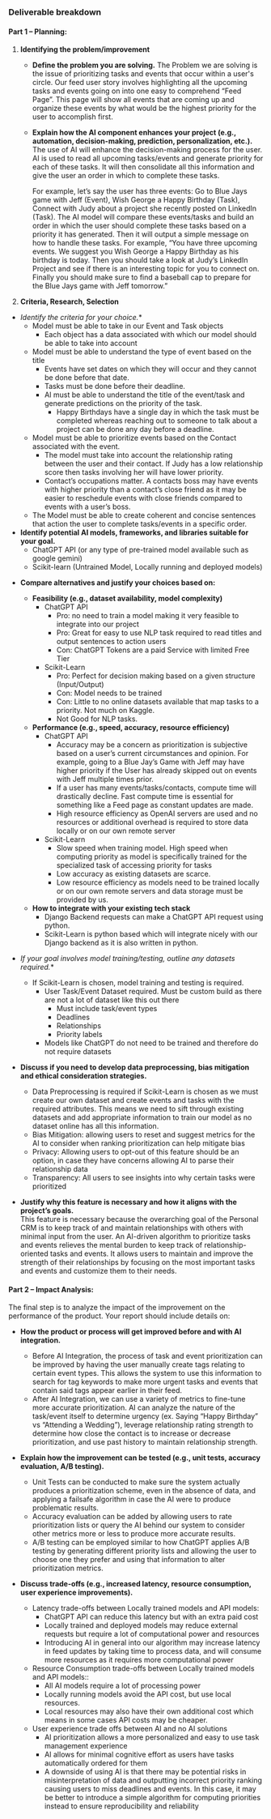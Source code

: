 ### **Deliverable breakdown**

#### **Part 1 – Planning:** 

1. **Identifying the problem/improvement**
   * **Define the problem you are solving.** 
     The Problem we are solving is the issue of prioritizing tasks and events that occur within a user's circle. Our feed user story involves highlighting all the upcoming tasks and events going on into one easy to comprehend “Feed Page”. This page will show all events that are coming up and organize these events by what would be the highest priority for the user to accomplish first.

   * **Explain how the AI component enhances your project (e.g., automation, decision-making, prediction, personalization, etc.).** 
     The use of AI will enhance the decision-making process for the user. AI is used to read all upcoming tasks/events and generate priority for each of these tasks. It will then consolidate all this information and give the user an order in which to complete these tasks.  
     
     For example, let’s say the user has three events: Go to Blue Jays game with Jeff (Event), Wish George a Happy Birthday (Task), Connect with Judy about a project she recently posted on LinkedIn (Task). The AI model will compare these events/tasks and build an order in which the user should complete these tasks based on a priority it has generated. Then it will output a simple message on how to handle these tasks. For example, “You have three upcoming events. We suggest you Wish George a Happy Birthday as his birthday is today. Then you should take a look at Judy’s LinkedIn Project and see if there is an interesting topic for you to connect on. Finally you should make sure to find a baseball cap to prepare for the Blue Jays game with Jeff tomorrow.”

2. **Criteria, Research, Selection**  
- *Identify the criteria for your choice.** 
	- Model must be able to take in our Event and Task objects
		- Each object has a data associated with which our model should be able to take into account
	- Model must be able to understand the type of event based on the title
		- Events have set dates on which they will occur and they cannot be done before that date.
		- Tasks must be done before their deadline.
		- AI must be able to understand the title of the event/task and generate predictions on the priority of the task.
			- Happy Birthdays have a single day in which the task must be completed whereas reaching out to someone to talk about a project can be done any day before a deadline.
	- Model must be able to prioritize events based on the Contact associated with the event.
		- The model must take into account the relationship rating between the user and their contact. If Judy has a low relationship score then tasks involving her will have lower priority. 
		- Contact’s occupations matter. A contacts boss may have events with higher priority than a contact’s close friend as it may be easier to reschedule events with close friends compared to events with a user’s boss.
	- The Model must be able to create coherent and concise sentences that action the user to complete tasks/events in a specific order.
- **Identify potential AI models, frameworks, and libraries suitable for your goal.** 
	- ChatGPT API (or any type of pre-trained model available such as google gemini)
	- Scikit-learn (Untrained Model, Locally running and deployed models)

* **Compare alternatives and justify your choices based on:**   
	* **Feasibility (e.g., dataset availability, model complexity)** 
		* ChatGPT API
			* Pro: no need to train a model making it very feasible to integrate into our project
			* Pro: Great for easy to use NLP task required to read titles and output sentences to action users
			* Con: ChatGPT Tokens are a paid Service with limited Free Tier 
		* Scikit-Learn
			* Pro: Perfect for decision making based on a given structure (Input/Output)
			* Con: Model needs to be trained
			* Con: Little to no online datasets available that map tasks to a priority. Not much on Kaggle.
			* Not Good for NLP tasks.
	* **Performance (e.g., speed, accuracy, resource efficiency)** 
		* ChatGPT API
			* Accuracy may be a concern as prioritization is subjective based on a user’s current circumstances and opinion. For example, going to a Blue Jay’s Game with Jeff may have higher priority if the User has already skipped out on events with Jeff multiple times prior.
			* If a user has many events/tasks/contacts, compute time will drastically decline. Fast compute time is essential for something like a Feed page as constant updates are made.
			* High resource efficiency as OpenAI servers are used and no resources or additional overhead is required to store data locally or on our own remote server
		* Scikit-Learn
			* Slow speed when training model. High speed when computing priority as model is specifically trained for the specialized task of accessing priority for tasks
			* Low accuracy as existing datasets are scarce.
			* Low resource efficiency as models need to be trained locally or on our own remote servers and data storage must be provided by us.
	* **How to integrate with your existing tech stack**
		* Django Backend requests can make a ChatGPT API request using python.
		* Scikit-Learn is python based which will integrate nicely with our Django backend as it is also written in python.
* *If your goal involves model training/testing, outline any datasets required.**
	* If Scikit-Learn is chosen, model training and testing is required. 
		* User Task/Event Dataset required. Must be custom build as there are not a lot of dataset like this out there
			* Must include task/event types
			* Deadlines
			* Relationships 
			* Priority labels
		* Models like ChatGPT do not need to be trained and therefore do not require datasets

* **Discuss if you need to develop data preprocessing, bias mitigation and ethical consideration strategies.**  
	* Data Preprocessing is required if Scikit-Learn is chosen as we must create our own dataset and create events and tasks with the required attributes. This means we need to sift through existing datasets and add appropriate information to train our model as no dataset online has all this information.
	* Bias Mitigation: allowing users to reset and suggest metrics for the AI to consider when ranking prioritization can help mitigate bias
	* Privacy: Allowing users to opt-out of this feature should be an option, in case they have concerns allowing AI to parse their relationship data
	* Transparency: All users to see insights into why certain tasks were prioritized

* **Justify why this feature is necessary and how it aligns with the project’s goals.**   
    This feature is necessary because the overarching goal of the Personal CRM is to keep track of and maintain relationships with others with minimal input from the user. An AI-driven algorithm to prioritize tasks and events relieves the mental burden to keep track of relationship-oriented tasks and events. It allows users to maintain and improve the strength of their relationships by focusing on the most important tasks and events and customize them to their needs.

#### **Part 2 – Impact Analysis:** 

The final step is to analyze the impact of the improvement on the performance of the product. Your report should include details on: 

* **How the product or process will get improved before and with AI integration.**  
	* Before AI Integration, the process of task and event prioritization can be improved by having the user manually create tags relating to certain event types. This allows the system to use this information to search for tag keywords to make more urgent tasks and events that contain said tags appear earlier in their feed.
	* After AI Integration, we can use a variety of metrics to fine-tune more accurate prioritization. AI can analyze the nature of the task/event itself to determine urgency (ex. Saying “Happy Birthday” vs “Attending a Wedding”), leverage relationship rating strength to determine how close the contact is to increase or decrease prioritization, and use past history to maintain relationship strength.

* **Explain how the improvement can be tested (e.g., unit tests, accuracy evaluation, A/B testing).** 
	* Unit Tests can be conducted to make sure the system actually produces a prioritization scheme, even in the absence of data, and applying a failsafe algorithm in case the AI were to produce problematic results.
	* Accuracy evaluation can be added by allowing users to rate prioritization lists or query the AI behind our system to consider other metrics more or less to produce more accurate results.
	* A/B testing can be employed similar to how ChatGPT applies A/B testing by generating different priority lists and allowing the user to choose one they prefer and using that information to alter prioritization metrics.

* **Discuss trade-offs (e.g., increased latency, resource consumption, user experience improvements).**  
	* Latency trade-offs between Locally trained models and API models:
		* ChatGPT API can reduce this latency but with an extra paid cost
		* Locally trained and deployed models may reduce external requests but require a lot of computational power and resources
		* Introducing AI in general into our algorithm may increase latency in feed updates by taking time to process data, and will consume more resources as it requires more computational power
	* Resource Consumption trade-offs between Locally trained models and API models::
		* All AI models require a lot of processing power
		* Locally running models avoid the API cost, but use local resources.
		* Local resources may also have their own additional cost which means in some cases API costs may be cheaper.
	* User experience trade offs between AI and no AI solutions
		* AI prioritization allows a more personalized and easy to use task management experience
		* AI allows for minimal cognitive effort as users have tasks automatically ordered for them
		* A downside of using AI is that there may be potential risks in misinterpretation of data and outputting incorrect priority ranking causing users to miss deadlines and events. In this case, it may be better to introduce a simple algorithm for computing priorities instead to ensure reproducibility and reliability